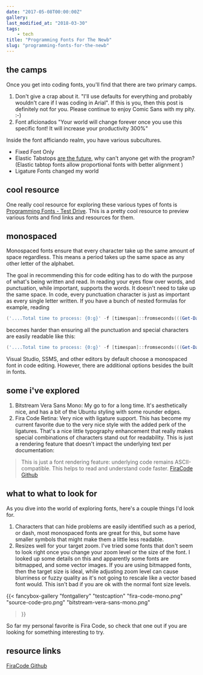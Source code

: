 ```yaml
---
date: "2017-05-08T00:00:00Z"
gallery:
last_modified_at: "2018-03-30"
tags:
    - tech
title: "Programming Fonts For The Newb"
slug: "programming-fonts-for-the-newb"
---
```


## the camps

Once you get into coding fonts, you'll find that there are two primary camps.

1.  Don't give a crap about it. "I'll use defaults for everything and probably wouldn't care if I was coding in Arial". If this is you, then this post is definitely not for you. Please continue to enjoy Comic Sans with my pity. :-)
2.  Font aficionados "Your world will change forever once you use this specific font! It will increase your productivity 300%"

Inside the font afficiando realm, you have various subcultures.

*   Fixed Font Only
*   Elastic Tabstops [are the future](http://bit.ly/2GXrrFR), why can't anyone get with the program? (Elastic tabtop fonts allow proportional fonts with better alignment )
*   Ligature Fonts changed my world

## cool resource

One really cool resource for exploring these various types of fonts is [Programming Fonts - Test Drive](http://bit.ly/2pFIu6P). This is a pretty cool resource to preview various fonts and find links and resources for them.

## monospaced

Monospaced fonts ensure that every character take up the same amount of space regardless. This means a period takes up the same space as any other letter of the alphabet.

The goal in recommending this for code editing has to do with the purpose of what's being written and read. In reading your eyes flow over words, and punctuation, while important, supports the words. It doesn't need to take up the same space. In code, every punctuation character is just as important as every single letter written. If you have a bunch of nested formulas for example, reading

```powershell
('....Total time to process: {0:g}' -f [timespan]::fromseconds(((Get-Date)-$StartTime).Totalseconds).ToString('hh\:mm\:ss'))
```

becomes harder than ensuring all the punctuation and special characters are easily readable like this:

```powershell
('....Total time to process: {0:g}' -f [timespan]::fromseconds(((Get-Date)-$StartTime).Totalseconds).ToString('hh\:mm\:ss'))
```

Visual Studio, SSMS, and other editors by default choose a monospaced font in code editing. However, there are additional options besides the built in fonts.

## some i've explored

1.  Bitstream Vera Sans Mono: My go to for a long time. It's aesthetically nice, and has a bit of the Ubuntu styling with some rounder edges.
2.  Fira Code Retina: Very nice with ligature support. This has become my current favorite due to the very nice style with the added perk of the ligatures. That's a nice little typography enhancement that really makes special combinations of characters stand out for readability. This is just a rendering feature that doesn't impact the underlying text per documentation:
> This is just a font rendering feature: underlying code remains ASCII-compatible. This helps to read and understand code faster. [FiraCode Github](https://github.com/tonsky/FiraCode)



## what to what to look for

As you dive into the world of exploring fonts, here's a couple things I'd look for.

1.  Characters that can hide problems are easily identified such as a period, or dash, most monospaced fonts are great for this, but some have smaller symbols that might make them a little less readable.
2.  Resizes well for your target zoom. I've tried some fonts that don't seem to look right once you change your zoom level or the size of the font. I looked up some details on this and apparently some fonts are bitmapped, and some vector images. If you are using bitmapped fonts, then the target size is ideal, while adjusting zoom level can cause blurriness or fuzzy quality as it's not going to rescale like a vector based font would. This isn't bad if you are ok with the normal font size levels.


{{< fancybox-gallery
    "fontgallery"
"testcaption"
    "fira-code-mono.png"
    "source-code-pro.png"
    "bitstream-vera-sans-mono.png"
>}}



So far my personal favorite is Fira Code, so check that one out if you are looking for something interesting to try.


## resource links

[FiraCode Github](http://bit.ly/2fpxcSQ)
